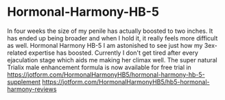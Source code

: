 # Hormonal-Harmony-HB-5
In four weeks the size of my penile has actually boosted to two inches. It has ended up being broader and when I hold it, it really feels more difficult as well. Hormonal Harmony HB-5  I am astonished to see just how my 3ex-related expertise has boosted. Currently I don't get tired after every ejaculation stage which aids me making her climax well. The super natural Trialix male enhancement formula is now available for free trial in  https://jotform.com/HormonalHarmonyHB5/hormonal-harmony-hb-5-supplement  https://jotform.com/HormonalHarmonyHB5/hb5-hormonal-harmony-reviews
